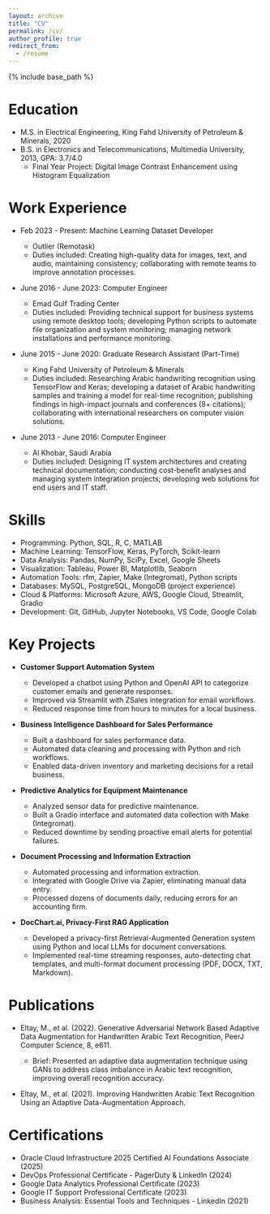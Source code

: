 ```yaml
---
layout: archive
title: "CV"
permalink: /cv/
author_profile: true
redirect_from:
  - /resume
---
```

{% include base_path %}

Education
======
* M.S. in Electrical Engineering, King Fahd University of Petroleum & Minerals, 2020
* B.S. in Electronics and Telecommunications, Multimedia University, 2013, GPA: 3.7/4.0
  * Final Year Project: Digital Image Contrast Enhancement using Histogram Equalization

Work Experience
======
* Feb 2023 - Present: Machine Learning Dataset Developer
  * Outlier (Remotask)
  * Duties included: Creating high-quality data for images, text, and audio, maintaining consistency; collaborating with remote teams to improve annotation processes.

* June 2016 - June 2023: Computer Engineer
  * Emad Gulf Trading Center
  * Duties included: Providing technical support for business systems using remote desktop tools; developing Python scripts to automate file organization and system monitoring; managing network installations and performance monitoring.

* June 2015 - June 2020: Graduate Research Assistant (Part-Time)
  * King Fahd University of Petroleum & Minerals
  * Duties included: Researching Arabic handwriting recognition using TensorFlow and Keras; developing a dataset of Arabic handwriting samples and training a model for real-time recognition; publishing findings in high-impact journals and conferences (8+ citations); collaborating with international researchers on computer vision solutions.

* June 2013 - June 2016: Computer Engineer
  * Al Khobar, Saudi Arabia
  * Duties included: Designing IT system architectures and creating technical documentation; conducting cost-benefit analyses and managing system integration projects; developing web solutions for end users and IT staff.

Skills
======
* Programming: Python, SQL, R, C, MATLAB
* Machine Learning: TensorFlow, Keras, PyTorch, Scikit-learn
* Data Analysis: Pandas, NumPy, SciPy, Excel, Google Sheets
* Visualization: Tableau, Power BI, Matplotlib, Seaborn
* Automation Tools: rfm, Zapier, Make (Integromat), Python scripts
* Databases: MySQL, PostgreSQL, MongoDB (project experience)
* Cloud & Platforms: Microsoft Azure, AWS, Google Cloud, Streamlit, Gradio
* Development: Git, GitHub, Jupyter Notebooks, VS Code, Google Colab

Key Projects
======
* **Customer Support Automation System**
  * Developed a chatbot using Python and OpenAI API to categorize customer emails and generate responses.
  * Improved via Streamlit with ZSales integration for email workflows.
  * Reduced response time from hours to minutes for a local business.

* **Business Intelligence Dashboard for Sales Performance**
  * Built a dashboard for sales performance data.
  * Automated data cleaning and processing with Python and rich workflows.
  * Enabled data-driven inventory and marketing decisions for a retail business.

* **Predictive Analytics for Equipment Maintenance**
  * Analyzed sensor data for predictive maintenance.
  * Built a Gradio interface and automated data collection with Make (Integromat).
  * Reduced downtime by sending proactive email alerts for potential failures.

* **Document Processing and Information Extraction**
  * Automated processing and information extraction.
  * Integrated with Google Drive via Zapier, eliminating manual data entry.
  * Processed dozens of documents daily, reducing errors for an accounting firm.

* **DocChart.ai, Privacy-First RAG Application**
  * Developed a privacy-first Retrieval-Augmented Generation system using Python and local LLMs for document conversations.
  * Implemented real-time streaming responses, auto-detecting chat templates, and multi-format document processing (PDF, DOCX, TXT, Markdown).

Publications
======
* Eltay, M., et al. (2022). Generative Adversarial Network Based Adaptive Data Augmentation for Handwritten Arabic Text Recognition, PeerJ Computer Science, 8, e611.
  * Brief: Presented an adaptive data augmentation technique using GANs to address class imbalance in Arabic text recognition, improving overall recognition accuracy.

* Eltay, M., et al. (2021). Improving Handwritten Arabic Text Recognition Using an Adaptive Data-Augmentation Approach.

Certifications
======
* Oracle Cloud Infrastructure 2025 Certified AI Foundations Associate (2025)
* DevOps Professional Certificate - PagerDuty & LinkedIn (2024)
* Google Data Analytics Professional Certificate (2023)
* Google IT Support Professional Certificate (2023)
* Business Analysis: Essential Tools and Techniques - LinkedIn (2021)
